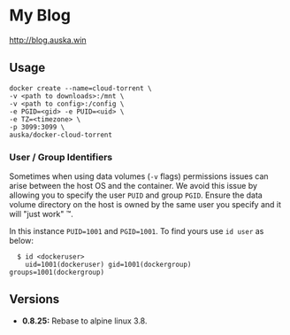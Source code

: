 # My Blog
http://blog.auska.win

## Usage

```
docker create --name=cloud-torrent \
-v <path to downloads>:/mnt \
-v <path to config>:/config \
-e PGID=<gid> -e PUID=<uid> \
-e TZ=<timezone> \
-p 3099:3099 \
auska/docker-cloud-torrent
```

### User / Group Identifiers

Sometimes when using data volumes (`-v` flags) permissions issues can arise between the host OS and the container. We avoid this issue by allowing you to specify the user `PUID` and group `PGID`. Ensure the data volume directory on the host is owned by the same user you specify and it will "just work" ™.

In this instance `PUID=1001` and `PGID=1001`. To find yours use `id user` as below:

```
  $ id <dockeruser>
    uid=1001(dockeruser) gid=1001(dockergroup) groups=1001(dockergroup)
```

## Versions

+ **0.8.25:** Rebase to alpine linux 3.8.